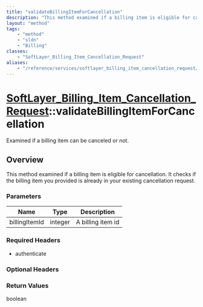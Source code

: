 ```yaml
---
title: "validateBillingItemForCancellation"
description: "This method examined if a billing item is eligible for cancellation. It checks if the billing item you provided is alrea... "
layout: "method"
tags:
    - "method"
    - "sldn"
    - "Billing"
classes:
    - "SoftLayer_Billing_Item_Cancellation_Request"
aliases:
    - "/reference/services/softlayer_billing_item_cancellation_request/validateBillingItemForCancellation"
---
```

# [SoftLayer_Billing_Item_Cancellation_Request](/reference/services/SoftLayer_Billing_Item_Cancellation_Request)::validateBillingItemForCancellation

Examined if a billing item can be canceled or not.


## Overview 
This method examined if a billing item is eligible for cancellation. It checks if the billing item you provided is already in your existing cancellation request. 

### Parameters 
|Name | Type | Description |
| --- | --- | --- |
|billingItemId| integer| A billing item id|


### Required Headers
* authenticate

### Optional Headers

### Return Values
boolean

